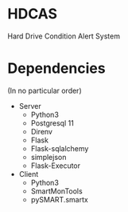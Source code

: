 # HDCAS
Hard Drive Condition Alert System

# Dependencies
(In no particular order)
- Server
    - Python3
    - Postgresql 11
    - Direnv
    - Flask
    - Flask-sqlalchemy
    - simplejson
    - Flask-Executor
- Client
    - Python3
    - SmartMonTools
    - pySMART.smartx